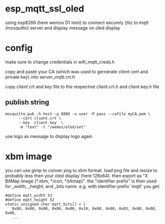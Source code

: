 # esp_mqtt_ssl_oled
using esp8266 (here wemos D1 mini) to connect securely (tls) to mqtt (mosquitto) server and display message on oled display


# config
make sure to change credentials in wifi_mqtt_creds.h


copy and paste your CA (which was used to gernerate client cert and private key) into server_mqtt.crt.h

copy client crt and key file to the respective client.crt.h and client.key.h file

## publish string
    mosquitto_pub -h host -p 8888 -u user -P pass --cafile myCA.pem \
		  --cert client.crt \
		  --key  client.key  \
		  -m "text" -t "/wemos/oled/set"

use logo as message to display logo again


# xbm image
you can use gimp to conver png to xbm format. load png file and resize to probably less then your oled display (here 128x64).
then export as "X BitMap image (*.xbm, *.icon, *.bitmap)". the "identifier prefix" is then used for _width, _height, and _bits name.
e.g. with identifier prefix 'mqtt' you get:

```
#define mqtt_width 53
#define mqtt_height 52
static unsigned char mqtt_bits[] = {
   0x80, 0x00, 0x00, 0x00, 0x00, 0x10, 0x00, 0x80, 0x03, 0x00, 0x00, 0x00,
   ...
```

